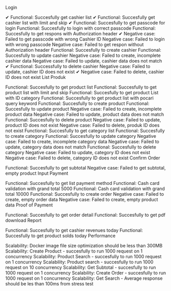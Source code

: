 Login

✔ Functional: Succesfully get cashier list
✔ Functional: Succesfully get cashier list with limit and skip
✔ Functional: Succesfully to get passcode for login
Functional: Succesfully to login with correct passcode
Functional: Succesfully to get respons with Authorization header
✔ Negative case: Failed to get passcode with wrong Cashier ID
Negative case: Failed to login with wrong passcode
Negative case: Failed to get respon without Authorization header
Functional: Succesfully to create cashier
Functional: Succesfully to update cashier
Negative case: Failed to create, incomplete cashier data
Negative case: Failed to update, cashier data does not match
✔ Functional: Successfully to delete cashier
Negative case: Failed to update, cashier ID does not exist
✔ Negative case: Failed to delete, cashier ID does not exist
List Produk

Functional: Succesfully to get product list
Functional: Succesfully to get product list with limit and skip
Functional: Succesfully to get product List with ID category
Functional: Succesfully to get product list with pocari query keyword
Functional: Succesfully to create product
Functional: Succesfully to update product
Negative case: Failed to create, incomplete product data
Negative case: Failed to update, product data does not match
Functional: Succesfully to delete product
Negative case: Failed to update, product ID does not exist
Negative case: Failed to delete, produk ID does not exist
Functional: Succesfully to get category list
Functional: Succesfully to create category
Functional: Succesfully to update category
Negative case: Failed to create, incomplete category data
Negative case: Failed to update, category data does not match
Functional: Succesfully to delete category
Negative case: Failed to update, category ID does not exist
Negative case: Failed to delete, category ID does not exist
Confirm Order

Functional: Succesfully to get subtotal
Negative case: Failed to get subtotal, empty product
Input Payment

Functional: Succesfully to get list payment method
Functional: Cash card validation with grand total 5000
Functional: Cash card validation with grand total 10000
Functional: Succesfully to create order
Negative case: Failed to create, empty order data
Negative case: Failed to create, empty product data
Proof of Payment

Functional: Succesfully to get order detail
Functional: Succesfully to get pdf download
Report

Functional: Succesfully to get cashier revenues today
Functional: Succesfully to get product solds today
Performance

Scalability: Docker image file size optimization should be less than 300MB
Scalability: Create Product - succesfully to run 1000 request on 1 concurrency
Scalability: Product Search - succesfully to run 1000 request on 1 concurrency
Scalability: Product search - succesfully to run 1000 request on 10 concurrency
Scalability: Get Subtotal - succesfully to run 1000 request on 1 concurrency
Scalability: Create Order - succesfully to run 1000 request on 1 concurrency
Scalability: Get Search - Average response should be les than 100ms from stress test

